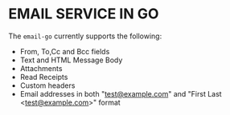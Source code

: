 # EMAIL SERVICE IN GO
The ```email-go```  currently supports the following:
*  From, To,Cc and Bcc fields
*  Text and HTML Message Body
*  Attachments
*  Read Receipts
*  Custom headers
*  Email addresses in both "test@example.com" and "First Last &lt;test@example.com&gt;" format